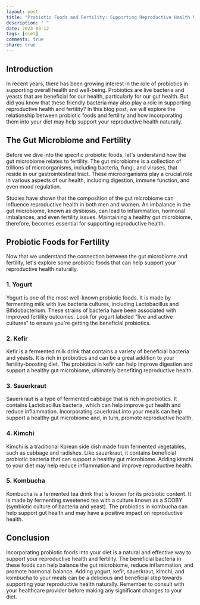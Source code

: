 ```yaml
---
layout: post
title: "Probiotic Foods and Fertility: Supporting Reproductive Health Naturally"
description: " "
date: 2023-09-12
tags: [diet]
comments: true
share: true
---
```


## Introduction

In recent years, there has been growing interest in the role of probiotics in supporting overall health and well-being. Probiotics are live bacteria and yeasts that are beneficial for our health, particularly for our gut health. But did you know that these friendly bacteria may also play a role in supporting reproductive health and fertility? In this blog post, we will explore the relationship between probiotic foods and fertility and how incorporating them into your diet may help support your reproductive health naturally.

## The Gut Microbiome and Fertility

Before we dive into the specific probiotic foods, let's understand how the gut microbiome relates to fertility. The gut microbiome is a collection of trillions of microorganisms, including bacteria, fungi, and viruses, that reside in our gastrointestinal tract. These microorganisms play a crucial role in various aspects of our health, including digestion, immune function, and even mood regulation.

Studies have shown that the composition of the gut microbiome can influence reproductive health in both men and women. An imbalance in the gut microbiome, known as dysbiosis, can lead to inflammation, hormonal imbalances, and even fertility issues. Maintaining a healthy gut microbiome, therefore, becomes essential for supporting reproductive health.

## Probiotic Foods for Fertility

Now that we understand the connection between the gut microbiome and fertility, let's explore some probiotic foods that can help support your reproductive health naturally.

### 1. Yogurt

Yogurt is one of the most well-known probiotic foods. It is made by fermenting milk with live bacteria cultures, including Lactobacillus and Bifidobacterium. These strains of bacteria have been associated with improved fertility outcomes. Look for yogurt labeled "live and active cultures" to ensure you're getting the beneficial probiotics.

### 2. Kefir

Kefir is a fermented milk drink that contains a variety of beneficial bacteria and yeasts. It is rich in probiotics and can be a great addition to your fertility-boosting diet. The probiotics in kefir can help improve digestion and support a healthy gut microbiome, ultimately benefiting reproductive health.

### 3. Sauerkraut

Sauerkraut is a type of fermented cabbage that is rich in probiotics. It contains Lactobacillus bacteria, which can help improve gut health and reduce inflammation. Incorporating sauerkraut into your meals can help support a healthy gut microbiome and, in turn, promote reproductive health.

### 4. Kimchi

Kimchi is a traditional Korean side dish made from fermented vegetables, such as cabbage and radishes. Like sauerkraut, it contains beneficial probiotic bacteria that can support a healthy gut microbiome. Adding kimchi to your diet may help reduce inflammation and improve reproductive health.

### 5. Kombucha

Kombucha is a fermented tea drink that is known for its probiotic content. It is made by fermenting sweetened tea with a culture known as a SCOBY (symbiotic culture of bacteria and yeast). The probiotics in kombucha can help support gut health and may have a positive impact on reproductive health.

## Conclusion

Incorporating probiotic foods into your diet is a natural and effective way to support your reproductive health and fertility. The beneficial bacteria in these foods can help balance the gut microbiome, reduce inflammation, and promote hormonal balance. Adding yogurt, kefir, sauerkraut, kimchi, and kombucha to your meals can be a delicious and beneficial step towards supporting your reproductive health naturally. Remember to consult with your healthcare provider before making any significant changes to your diet.